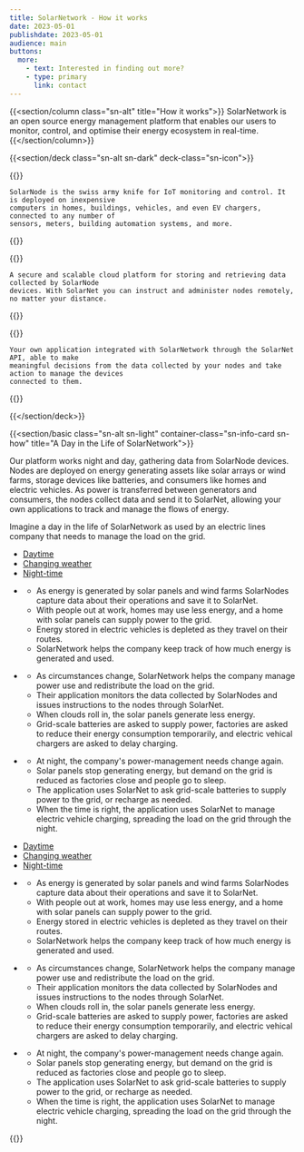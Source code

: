 ```yaml
---
title: SolarNetwork - How it works
date: 2023-05-01
publishdate: 2023-05-01
audience: main
buttons:
  more:
    - text: Interested in finding out more?
    - type: primary
      link: contact
---
```

{{<section/column class="sn-alt" title="How it works">}}
SolarNetwork is an open source energy management platform that enables our users to monitor,
control, and optimise their energy ecosystem in real-time.
{{</section/column>}}

{{<section/deck class="sn-alt sn-dark" deck-class="sn-icon">}}

  {{<deck-card title="SolarNode"
    img="/img/how-it-works/solarnode-icon.svg"
    alt="Icon for a SolarNode computer device." >}}

    SolarNode is the swiss army knife for IoT monitoring and control. It is deployed on inexpensive
    computers in homes, buildings, vehicles, and even EV chargers, connected to any number of
    sensors, meters, building automation systems, and more.
  {{</deck-card>}}

  {{<deck-card title="SolarNet"
    img="/img/how-it-works/solarnet-icon.svg"
    alt="Icon for SolarNet cloud service." >}}

    A secure and scalable cloud platform for storing and retrieving data collected by SolarNode
    devices. With SolarNet you can instruct and administer nodes remotely, no matter your distance.
  {{</deck-card>}}

  {{<deck-card title="SolarApp"
    img="/img/how-it-works/cloud-app.svg"
    alt="Icon for a SolarApp application." >}}

    Your own application integrated with SolarNetwork through the SolarNet API, able to make
    meaningful decisions from the data collected by your nodes and take action to manage the devices
    connected to them.
  {{</deck-card>}}

{{</section/deck>}}

{{<section/basic class="sn-alt sn-light" container-class="sn-info-card sn-how" title="A Day in the Life of SolarNetwork">}}
<p>
  Our platform works night and day, gathering data from SolarNode devices. Nodes are deployed on energy generating assets like solar arrays or wind farms, storage devices like batteries, and consumers like homes and electric vehicles. As power is transferred between generators and consumers, the nodes collect data and send it to SolarNet, allowing your own applications to track and manage the flows of energy.
</p>
<p>
Imagine a day in the life of SolarNetwork as used by an electric lines company that needs to manage the load on the grid.
</p>

<div class="uk-visible@l">
  <ul class="uk-subnav uk-subnav-pill uk-flex uk-flex-center" uk-switcher>
    <li><a href="#">Daytime</a></li>
    <li><a href="#">Changing weather</a></li>
    <li><a href="#">Night-time</a></li>
  </ul>

  <ul class="uk-switcher">
    <li class="sn-row">
      <div class="sn-notes">
        <ul class="uk-list">
          <li>As energy is generated by solar panels and wind farms SolarNodes capture data about their operations and save it to SolarNet.
          <li>With people out at work, homes may use less energy, and a home with solar panels can supply power to the grid. </li>
          <li>Energy stored in electric vehicles is depleted as they travel on their routes.</li>
          <li>SolarNetwork helps the company keep track of how much energy is generated and used.</li>
        </ul>
      </div>
      <lottie-player
        src="/img/lotties/Desktop_FullSun_1440x1148.json"
        background="transparent"
        speed="1"
        loop
        autoplay
      ></lottie-player>
    </li>
    <li class="sn-row">
      <div class="sn-notes">
        <ul class="uk-list">
          <li>As circumstances change, SolarNetwork helps the company manage power use and redistribute the load on the grid.</li>
          <li>Their application monitors the data collected by SolarNodes and issues instructions to the nodes through SolarNet.</li>
          <li>When clouds roll in, the solar panels generate less energy.</li>
          <li>Grid-scale batteries are asked to supply power, factories are asked to reduce their energy consumption temporarily, and electric vehical chargers are asked to delay charging.</li>
        </ul>
      </div>
      <lottie-player
        src="/img/lotties/Desktop_PartialSun_1440x1148.json"
        background="transparent"
        speed="1"
        loop
        autoplay
      ></lottie-player>
    </li>
    <li class="sn-row">
      <div class="sn-notes">
        <ul class="uk-list">
          <li>At night, the company's power-management needs change again.</li>
          <li>Solar panels stop generating energy, but demand on the grid is reduced as factories close and people go to sleep.</li>
          <li>The application uses SolarNet to ask grid-scale batteries to supply power to the grid, or recharge as needed.</li>
          <li>When the time is right, the application uses SolarNet to manage electric vehicle charging, spreading the load on the grid through the night. </li>
        </ul>
      </div>
      <lottie-player
        src="/img/lotties/Desktop_Night_1440x1148.json"
        background="transparent"
        speed="1"
        loop
        autoplay
      ></lottie-player>
    </li>
  </ul>
</div>

<div class="uk-hidden@l">
  <ul class="uk-subnav uk-subnav-pill" uk-switcher>
    <li><a href="#">Daytime</a></li>
    <li><a href="#">Changing weather</a></li>
    <li><a href="#">Night-time</a></li>
  </ul>

  <ul class="uk-switcher">
    <li class="sn-row">
      <div class="sn-notes">
        <ul class="uk-list">
          <li>As energy is generated by solar panels and wind farms SolarNodes capture data about their operations and save it to SolarNet.
          <li>With people out at work, homes may use less energy, and a home with solar panels can supply power to the grid. </li>
          <li>Energy stored in electric vehicles is depleted as they travel on their routes.</li>
          <li>SolarNetwork helps the company keep track of how much energy is generated and used.</li>
        </ul>
      </div>
      <lottie-player
        src="/img/lotties/Mobile_FullSun_320x684.json"
        background="transparent"
        speed="1"
        loop
        autoplay
      ></lottie-player>
    </li>
    <li class="sn-row">
      <div class="sn-notes">
        <ul class="uk-list">
          <li>As circumstances change, SolarNetwork helps the company manage power use and redistribute the load on the grid.</li>
          <li>Their application monitors the data collected by SolarNodes and issues instructions to the nodes through SolarNet.</li>
          <li>When clouds roll in, the solar panels generate less energy.</li>
          <li>Grid-scale batteries are asked to supply power, factories are asked to reduce their energy consumption temporarily, and electric vehical chargers are asked to delay charging.</li>
        </ul>
      </div>
      <lottie-player
        src="/img/lotties/Mobile_PartialSun_320x684.json"
        background="transparent"
        speed="1"
        loop
        autoplay
      ></lottie-player>
    </li>
    <li class="sn-row">
      <div class="sn-notes">
        <ul class="uk-list">
          <li>At night, the company's power-management needs change again.</li>
          <li>Solar panels stop generating energy, but demand on the grid is reduced as factories close and people go to sleep.</li>
          <li>The application uses SolarNet to ask grid-scale batteries to supply power to the grid, or recharge as needed.</li>
          <li>When the time is right, the application uses SolarNet to manage electric vehicle charging, spreading the load on the grid through the night. </li>
        </ul>
      </div>
      <lottie-player
        src="/img/lotties/Mobile_Night_320x684.json"
        background="transparent"
        speed="1"
        loop
        autoplay
      ></lottie-player>
    </li>
  </ul>
</div>
{{</section/basic>}}

